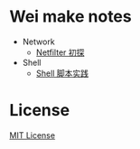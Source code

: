 # Wei make notes

* Network
  - [Netfilter 初探](networking/netfilter_beginning.md)
* Shell
  - [Shell 脚本实践](shell/shell_practise.md)

# License

[MIT License](LICENSE)
